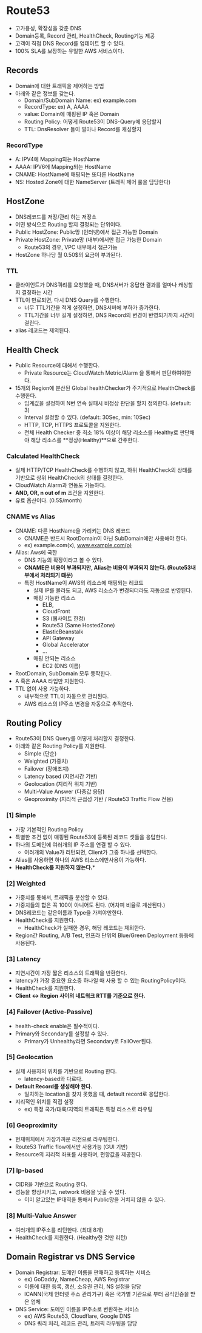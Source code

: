 # Route53
- 고가용성, 확장성을 갖춘 DNS
- Domain등록, Record 관리, HealthCheck, Routing기능 제공
- 고객이 직접 DNS Record를 업데이트 할 수 있다.
- 100% SLA를 보장하는 유일한 AWS 서비스이다.

## Records
- Domain에 대한 트래픽을 제어하는 방법
- 아래와 같은 정보를 갖는다.
  - Domain/SubDomain Name: ex) example.com
  - RecordType: ex) A, AAAA
  - value: Domain에 매핑된 IP 혹은 Domain
  - Routing Policy: 어떻게 Route53이 DNS-Query에 응답할지
  - TTL: DnsResolver 들이 얼마나 Record를 캐싱할지

### RecordType
- A: IPV4에 Mapping되는 HostName
- AAAA: IPV6에 Mapping되는 HostName
- CNAME: HostName에 매핑되는 또다른 HostName 
- NS: Hosted Zone에 대한 NameServer (트래픽 제어 룰을 담당한다)

## HostZone
- DNS레코드를 저장/관리 하는 저장소
- 어떤 방식으로 Routing 할지 결정되는 단위이다.
- Public HostZone: Public망 (인터넷)에서 접근 가능한 Domain
- Private HostZone: Private망 (내부)에서만 접근 가능한 Domain
  - Route53의 경우, VPC 내부에서 접근가능
- HostZone 하나당 월 0.50$의 요금이 부과된다.

### TTL
- 클라이언트가 DNS쿼리를 요청했을 때, DNS서버가 응답한 결과를 얼마나 캐싱할지 결정하는 시간
- TTL이 만료되면, 다시 DNS Query를 수행한다.
  - 너무 TTL기간을 적게 설정하면, DNS서버에 부하가 증가한다.
  - TTL기간을 너무 길게 설정하면, DNS Record의 변경이 반영되기까지 시간이 걸린다.
- alias 레코드는 제외된다.

## Health Check
- Public Resource에 대해서 수행한다.
  - Private Resource는 CloudWatch Metric/Alarm 을 통해서 판단하여야한다.
- 15개의 Region에 분산된 Global healthChecker가 주기적으로 HealthCheck를 수행한다.
  - 임계값을 설정하여 N번 연속 실패시 비정상 판단을 할지 정의한다. (default: 3)
  - Interval 설정할 수 있다. (default: 30Sec, min: 10Sec)
  - HTTP, TCP, HTTPS 프로토콜을 지원한다.
  - 전체 Health Checker 중 최소 18% 이상이 해당 리소스를 Healthy로 판단해야 해당 리소스를 **정상(Healthy)**으로 간주한다.

### Calculated HealthCheck
- 실제 HTTP/TCP HealthCheck를 수행하지 않고, 하위 HealthCheck의 상태를 기반으로 상위 HealthCheck의 상태를 결정한다.
- CloudWatch Alarm과 연동도 가능하다.
- **AND, OR, n out of m** 조건을 지원한다.
- 유료 옵샨이다. (0.5$/month)

### CNAME vs Alias
- CNAME: 다른 HostName을 가리키는 DNS 레코드
  - CNAME은 반드시 RootDomain이 아닌 SubDomain에만 사용해야 한다.
  - ex) example.com(x), www.example.com(o)
- Alias: Aws에 국한
  - DNS 기능의 확장이라고 볼 수 있다. 
  - **CNAME은 비용이 부과되지만, Alias는 비용이 부과되지 않는다. (Route53내부에서 처리되기 떄문)**
  - 특정 HostName이 AWS의 리소스에 매핑되는 레코드
    - 실제 IP를 몰라도 되고, AWS 리소스가 변경되더라도 자동으로 반영된다. 
    - 매핑 가능한 리소스
      - ELB,
      - CloudFront
      - S3 (웹사이트 한정)
      - Route53 (Same HostedZone)
      - ElasticBeanstalk
      - API Gateway
      - Global Accelerator
      - ...
    - 매핑 안되는 리소스
      - EC2 (DNS 이름)
- RootDomain, SubDomain 모두 동작한다.
- A 혹은 AAAA 타입만 지원한다.
- TTL 없이 사용 가능하다.
  - 내부적으로 TTL이 자동으로 관리된다.
  - AWS 리소스의 IP주소 변경을 자동으로 추적한다.

## Routing Policy
- Route53이 DNS Query를 어떻게 처리할지 결정한다.
- 아래와 같은 Routing Policy를 지원한다.
  - Simple (단순)
  - Weighted (가중치)
  - Failover (장애조치)
  - Latency based (지연시간 기반)
  - Geolocation (지리적 위치 기반)
  - Multi-Value Answer (다중값 응답)
  - Geoproximity (지리적 근접성 기반 / Route53 Traffic Flow 전용)

### [1] Simple
- 가장 기본적인 Routing Policy
- 특별한 조건 없이 매핑된 Route53에 등록된 레코드 셋들을 응답한다.
- 하나의 도메인에 여러개의 IP 주소를 연결 할 수 있다.
  - 여러개의 Value가 리턴되면, Client가 그중 하나를 선택한다.
- Alias를 사용하면 하나의 AWS 리소스에만사용이 가능하다.
- **HealthCheck를 지원하지 않는다.***

### [2] Weighted
- 가중치를 통해서, 트래픽을 분산할 수 있다.
- 가중치들의 합은 꼭 100이 아니어도 된다. (어차피 비율로 계산된다.)
- DNS레코드는 같은이름과 Type을 가져야만한다.
- HealthCheck를 지원한다.
  - HealthCheck가 실패한 경우, 해당 레코드는 제외한다.
- Region간 Routing, A/B Test, 인프라 단위의 Blue/Green Deployment 등등에 사용된다.


### [3] Latency
- 지연시간이 가장 짧은 리소스의 트래픽을 반환한다.
- latency가 가장 중요한 요소중 하나일 때 사용 할 수 있는 RoutingPolicy이다.
- HealthCheck를 지원한다.
- **Client <-> Region 사이의 네트워크 RTT를 기준으로 한다.**

### [4] Failover (Active-Passive)
- health-check enable은 필수적이다.
- Primary와 Secondary를 설정할 수 있다.
  - Primary가 Unhealthy라면 Secondary로 FailOver된다.

### [5] Geolocation
- 실제 사용자의 위치를 기반으로 Routing 한다.
  - latency-based와 다르다.
- **Default Record를 생성해야 한다.**
  - 일치하는 location을 찾지 못했을 때, default record로 응답한다.
- 지리적인 위치를 직접 설정
  - ex) 특정 국가/대륙/지역의 트래픽은 특정 리소스로 라우팅

### [6] Geoproximity
- 현재위치에서 가장가까운 리전으로 라우팅한다.
- Route53 Traffic flow에서만 사용가능 (GUI 기반)
- Resource의 지리적 좌표를 사용하며, 편향값을 제공한다.

### [7] Ip-based
- CIDR을 기반으로 Routing 한다.
- 성능을 향상시키고, network 비용을 낮출 수 있다.
  - 이미 알고있는 IP대역을 통해서 Public망을 거치지 않을 수 있다.

### [8] Multi-Value Answer
- 여러개의 IP주소를 리턴한다. (최대 8개)
- HealthCheck를 지원한다. (Healthy한 것만 리턴)


## Domain Registrar vs DNS Service
- Domain Registrar: 도메인 이름을 판매하고 등록하는 서비스
  - ex) GoDaddy, NameCheap, AWS Registrar
  - 이름에 대한 등록, 갱신, 소유권 관리, NS 설정을 담당
  - ICANN(국제 인터넷 주소 관리기구) 혹은 국가별 기관으로 부터 공식인증을 받은 업체
- DNS Service: 도메인 이름을 IP주소로 변환하는 서비스
  - ex) AWS Route53, Cloudflare, Google DNS
  - DNS 쿼리 처리, 레코드 관리, 트래픽 라우팅을 담당